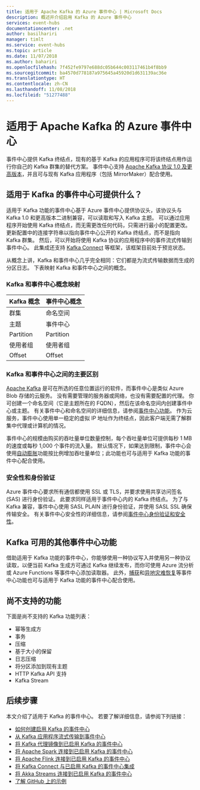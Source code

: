 ```yaml
---
title: 适用于 Apache Kafka 的 Azure 事件中心 | Microsoft Docs
description: 概述并介绍启用 Kafka 的 Azure 事件中心
services: event-hubs
documentationcenter: .net
author: basilhariri
manager: timlt
ms.service: event-hubs
ms.topic: article
ms.date: 11/07/2018
ms.author: bahariri
ms.openlocfilehash: 7f452fe9797e688dc05b644c003117461b4f8bb9
ms.sourcegitcommit: ba4570d778187a975645a45920d1d631139ac36e
ms.translationtype: HT
ms.contentlocale: zh-CN
ms.lasthandoff: 11/08/2018
ms.locfileid: "51277488"
---
```

# <a name="azure-event-hubs-for-apache-kafka"></a>适用于 Apache Kafka 的 Azure 事件中心 

事件中心提供 Kafka 终结点，现有的基于 Kafka 的应用程序可将该终结点用作运行你自己的 Kafka 群集的替代方案。 事件中心支持 [Apache Kafka 协议 1.0 及更高版本](https://kafka.apache.org/documentation/)，并且可与现有 Kafka 应用程序（包括 MirrorMaker）配合使用。 

## <a name="what-does-event-hubs-for-kafka-provide"></a>适用于 Kafka 的事件中心可提供什么？

适用于 Kafka 功能的事件中心基于 Azure 事件中心提供协议头，该协议头与 Kafka 1.0 和更高版本二进制兼容，可以读取和写入 Kafka 主题。 可以通过应用程序开始使用 Kafka 终结点，而无需更改任何代码，只需进行最小的配置更改。 更新配置中的连接字符串以指向事件中心公开的 Kafka 终结点，而不是指向 Kafka 群集。 然后，可以开始将使用 Kafka 协议的应用程序中的事件流式传输到事件中心。 此集成还支持 [Kafka Connect](https://github.com/Azure/azure-event-hubs-for-kafka/tree/master/tutorials/connect) 等框架，该框架目前处于预览状态。 

从概念上讲，Kafka 和事件中心几乎完全相同：它们都是为流式传输数据而生成的分区日志。 下表映射 Kafka 和事件中心之间的概念。

### <a name="kafka-and-event-hub-conceptual-mapping"></a>Kafka 和事件中心概念映射

| Kafka 概念 | 事件中心概念|
| --- | --- |
| 群集 | 命名空间 |
| 主题 | 事件中心 |
| Partition | Partition|
| 使用者组 | 使用者组 |
| Offset | Offset|

### <a name="key-differences-between-kafka-and-event-hubs"></a>Kafka 和事件中心之间的主要区别

[Apache Kafka](https://kafka.apache.org/) 是可在所选的任意位置运行的软件，而事件中心是类似 Azure Blob 存储的云服务。 没有需要管理的服务器或网络，也没有需要配置的代理。 你可创建一个命名空间（它是主题所在的 FQDN），然后在该命名空间内创建事件中心或主题。 有关事件中心和命名空间的详细信息，请参阅[事件中心功能](event-hubs-features.md#namespace)。 作为云服务，事件中心使用单一稳定的虚拟 IP 地址作为终结点，因此客户端无需了解群集中代理或计算机的情况。 

事件中心的规模由购买的吞吐量单位数量控制，每个吞吐量单位可提供每秒 1 MB 的速度或每秒 1,000 个事件的流入量。 默认情况下，如果达到限制，事件中心会使用[自动膨胀](event-hubs-auto-inflate.md)功能按比例增加吞吐量单位；此功能也可与适用于 Kafka 功能的事件中心配合使用。 

### <a name="security-and-authentication"></a>安全性和身份验证

Azure 事件中心要求所有通信都使用 SSL 或 TLS，并要求使用共享访问签名 (SAS) 进行身份验证。 此要求同样适用于事件中心内的 Kafka 终结点。 为了与 Kafka 兼容，事件中心使用 SASL PLAIN 进行身份验证，并使用 SASL SSL 确保传输安全。 有关事件中心安全性的详细信息，请参阅[事件中心身份验证和安全性](event-hubs-authentication-and-security-model-overview.md)。

## <a name="other-event-hubs-features-available-for-kafka"></a>Kafka 可用的其他事件中心功能

借助适用于 Kafka 功能的事件中心，你能够使用一种协议写入并使用另一种协议读取，以便当前 Kafka 生成方可通过 Kafka 继续发布，而你可使用 Azure 流分析或 Azure Functions 等事件中心添加读取器。 此外，[捕获](event-hubs-capture-overview.md)和[异地灾难恢复](event-hubs-geo-dr.md)等事件中心功能也可与适用于 Kafka 功能的事件中心配合使用。

## <a name="features-that-are-not-yet-supported"></a>尚不支持的功能 

下面是尚不支持的 Kafka 功能列表：

*   幂等生成方
*   事务
*   压缩
*   基于大小的保留
*   日志压缩
*   将分区添加到现有主题
*   HTTP Kafka API 支持
*   Kafka Stream

## <a name="next-steps"></a>后续步骤

本文介绍了适用于 Kafka 的事件中心。 若要了解详细信息，请参阅下列链接：

- [如何创建启用 Kafka 的事件中心](event-hubs-create-kafka-enabled.md)
- [从 Kafka 应用程序流式传输到事件中心](event-hubs-quickstart-kafka-enabled-event-hubs.md)
- [将 Kafka 代理镜像到已启用 Kafka 的事件中心](event-hubs-kafka-mirror-maker-tutorial.md)
- [将 Apache Spark 连接到已启用 Kafka 的事件中心](event-hubs-kafka-spark-tutorial.md)
- [将 Apache Flink 连接到已启用 Kafka 的事件中心](event-hubs-kafka-flink-tutorial.md)
- [将 Kafka Connect 与已启用 Kafka 的事件中心集成](event-hubs-kafka-connect-tutorial.md)
- [将 Akka Streams 连接到已启用 Kafka 的事件中心](event-hubs-kafka-akka-streams-tutorial.md)
- [了解 GitHub 上的示例](https://github.com/Azure/azure-event-hubs-for-kafka)

 
 

